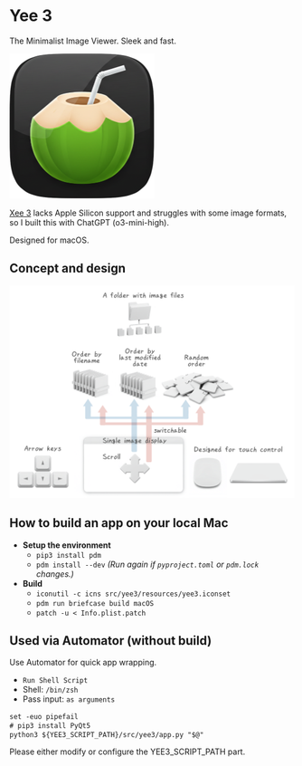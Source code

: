 
Yee 3
======

The Minimalist Image Viewer.
Sleek and fast.

![Yee 3](src/yee3/resources/yee3.iconset/icon_256x256.png)

[Xee 3](https://theunarchiver.com/xee) lacks Apple Silicon support and struggles with some image formats, so I built this with ChatGPT (o3-mini-high).

Designed for macOS.

Concept and design
----------------

![Concept and design](docs/concept_and_design.png)

How to build an app on your local Mac
------------------------------------

- **Setup the environment**
    - `pip3 install pdm`
    - `pdm install --dev`  *(Run again if `pyproject.toml` or `pdm.lock` changes.)*
- **Build**
    - `iconutil -c icns src/yee3/resources/yee3.iconset`
    - `pdm run briefcase build macOS`
    - `patch -u < Info.plist.patch`


Used via Automator (without build)
----------------------------------

Use Automator for quick app wrapping.

- `Run Shell Script`
- Shell: `/bin/zsh`
- Pass input: `as arguments`

```
set -euo pipefail
# pip3 install PyQt5
python3 ${YEE3_SCRIPT_PATH}/src/yee3/app.py "$@"
```

Please either modify or configure the YEE3_SCRIPT_PATH part.
